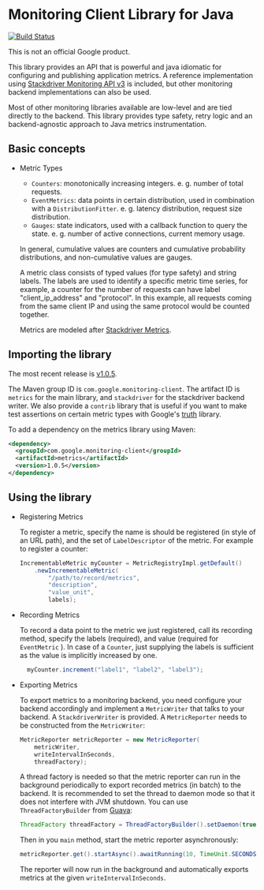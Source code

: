 # Monitoring Client Library for Java

[![Build
Status](https://travis-ci.org/google/java-monitoring-client-library.svg?branch=master)](https://travis-ci.org/google/java-monitoring-client-library)

This is not an official Google product.

This library provides an API that is powerful and java idiomatic for configuring
and publishing application metrics. A reference implementation using
[Stackdriver Monitoring API v3](https://cloud.google.com/monitoring/api/v3/) is
included, but other monitoring backend implementations can also be used.

Most of other monitoring libraries available are low-level and are tied directly
to the backend. This library provides type safety, retry logic and an
backend-agnostic approach to Java metrics instrumentation.

## Basic concepts

*   Metric Types

    -   `Counters`: monotonically increasing integers. e. g. number of total
        requests.
    -   `EventMetrics`: data points in certain distribution, used in combination
        with a `DistributionFitter`. e. g. latency distribution, request size
        distribution.
    -   `Gauges`: state indicators, used with a callback function to query the
        state. e. g. number of active connections, current memory usage.

    In general, cumulative values are counters and cumulative probability
    distributions, and non-cumulative values are gauges.

    A metric class consists of typed values (for type safety) and string labels.
    The labels are used to identify a specific metric time series, for example,
    a counter for the number of requests can have label "client_ip_address" and
    "protocol". In this example, all requests coming from the same client IP and
    using the same protocol would be counted together.

    Metrics are modeled after [Stackdriver
    Metrics](https://cloud.google.com/monitoring/api/v3/metrics).

## Importing the library

The most recent release is [v1.0.5](https://github.com/google/java-monitoring-client-library/releases/).

The Maven group ID is `com.google.monitoring-client`. The artifact ID is
`metrics` for the main library, and `stackdriver` for the stackdriver backend
writer. We also provide a `contrib` library that is useful if you want to make test
assertions on certain metric types with Google's [truth](https://github.com/google/truth)
library.

To add a dependency on the metrics library using Maven:

```xml
<dependency>
  <groupId>com.google.monitoring-client</groupId>
  <artifactId>metrics</artifactId>
  <version>1.0.5</version>
</dependency>
```

## Using the library

*   Registering Metrics

    To register a metric, specify the name is should be registered (in style of
    an URL path), and the set of `LabelDescriptor` of the metric. For example to
    register a counter:

    ```java
    IncrementableMetric myCounter = MetricRegistryImpl.getDefault()
        .newIncrementableMetric(
            "/path/to/record/metrics",
            "description",
            "value_unit",
            labels);
    ```

*   Recording Metrics

    To record a data point to the metric we just registered, call its recording
    method, specify the labels (required), and value (required for `EventMetric`
    ). In case of a `Counter`, just supplying the labels is sufficient as the
    value is implicitly increased by one.

    ```java
      myCounter.increment("label1", "label2", "label3");
    ```

*   Exporting Metrics

    To export metrics to a monitoring backend, you need configure your backend
    accordingly and implement a `MetricWriter` that talks to your backend. A
    `StackdriverWriter` is provided. A `MetricReporter` needs to be constructed
    from the `MetricWriter`:

    ```java
    MetricReporter metricReporter = new MetricReporter(
        metricWriter,
        writeIntervalInSeconds,
        threadFactory);

    ```

    A thread factory is needed so that the metric reporter can run in the
    background periodically to export recorded metrics (in batch) to the
    backend. It is recommended to set the thread to daemon mode so that it does
    not interfere with JVM shutdown. You can use `ThreadFactoryBuilder` from
    [Guava](https://google.github.io/guava/releases/23.0/api/docs/com/google/common/util/concurrent/ThreadFactoryBuilder.html):

    ```java
    ThreadFactory threadFactory = ThreadFactoryBuilder().setDaemon(true).build();
    ```

    Then in you `main` method, start the metric reporter asynchronously:

    ```java
    metricReporter.get().startAsync().awaitRunning(10, TimeUnit.SECONDS);
    ```

    The reporter will now run in the background and automatically exports
    metrics at the given `writeIntervalInSeconds`.
